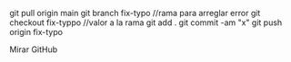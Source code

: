 <!-- Pull requests -->
git pull origin main
git branch fix-typo //rama para arreglar error
git checkout fix-typpo //valor a la rama
git add .
git commit -am "x"
git push origin fix-typo

Mirar GitHub